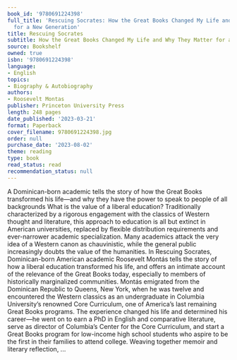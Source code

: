 ```yaml
---
book_id: '9780691224398'
full_title: 'Rescuing Socrates: How the Great Books Changed My Life and Why They Matter
  for a New Generation'
title: Rescuing Socrates
subtitle: How the Great Books Changed My Life and Why They Matter for a New Generation
source: Bookshelf
owned: true
isbn: '9780691224398'
language:
- English
topics:
- Biography & Autobiography
authors:
- Roosevelt Montas
publisher: Princeton University Press
length: 248 pages
date_published: '2023-03-21'
format: Paperback
cover_filename: 9780691224398.jpg
order: null
purchase_date: '2023-08-02'
theme: reading
type: book
read_status: read
recommendation_status: null
---
```

A Dominican-born academic tells the story of how the Great Books transformed his life—and why they have the power to speak to people of all backgrounds What is the value of a liberal education? Traditionally characterized by a rigorous engagement with the classics of Western thought and literature, this approach to education is all but extinct in American universities, replaced by flexible distribution requirements and ever-narrower academic specialization. Many academics attack the very idea of a Western canon as chauvinistic, while the general public increasingly doubts the value of the humanities. In Rescuing Socrates, Dominican-born American academic Roosevelt Montás tells the story of how a liberal education transformed his life, and offers an intimate account of the relevance of the Great Books today, especially to members of historically marginalized communities. Montás emigrated from the Dominican Republic to Queens, New York, when he was twelve and encountered the Western classics as an undergraduate in Columbia University’s renowned Core Curriculum, one of America’s last remaining Great Books programs. The experience changed his life and determined his career—he went on to earn a PhD in English and comparative literature, serve as director of Columbia’s Center for the Core Curriculum, and start a Great Books program for low-income high school students who aspire to be the first in their families to attend college. Weaving together memoir and literary reflection, ...
